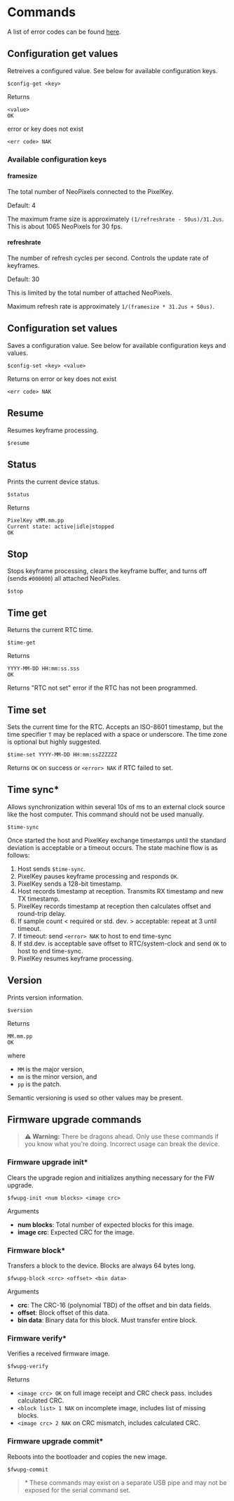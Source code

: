 # Commands

A list of error codes can be found [here](./error_codes.md).

## Configuration get values
Retreives a configured value. See below for available configuration keys.
```
$config-get <key>
```
Returns
```
<value>
OK
```
error or key does not exist
```
<err code> NAK
```

### Available configuration keys

#### **framesize**
The total number of NeoPixels connected to the PixelKey.

Default: 4

The maximum frame size is approximately `(1/refreshrate - 50us)/31.2us`. This is about 1065 NeoPixels for 30 fps.

#### **refreshrate**
The number of refresh cycles per second. Controls the update rate of keyframes.

Default: 30

This is limited by the total number of attached NeoPixels.

Maximum refresh rate is approximately `1/(framesize * 31.2us + 50us)`.



## Configuration set values
Saves a configuration value. See below for available configuration keys and values.
```
$config-set <key> <value>
```
Returns on error or key does not exist
```
<err code> NAK
```

## Resume
Resumes keyframe processing.
```
$resume
```

## Status
Prints the current device status.
```
$status
```
Returns
```
PixelKey vMM.mm.pp
Current state: active|idle|stopped
OK
```

## Stop
Stops keyframe processing, clears the keyframe buffer, and turns off (sends `#000000`) all attached NeoPixles.
```
$stop
```

## Time get
Returns the current RTC time.
```
$time-get
```
Returns
```
YYYY-MM-DD HH:mm:ss.sss
OK
```
Returns "RTC not set" error if the RTC has not been programmed.

## Time set
Sets the current time for the RTC. Accepts an ISO-8601 timestamp, but the time specifier `T` may be replaced with a space or underscore. The time zone is optional but highly suggested.
```
$time-set YYYY-MM-DD HH:mm:ssZZZZZZ
```
Returns `OK` on success or `<error> NAK` if RTC failed to set.

## Time sync*
Allows synchronization within several 10s of ms to an external clock source like the host computer. This command should not be used manually.
```
$time-sync
```
Once started the host and PixelKey exchange timestamps until the standard deviation is acceptable or a timeout occurs. The state machine flow is as follows:

1. Host sends `$time-sync`.
2. PixelKey pauses keyframe processing and responds `OK`.
3. PixelKey sends a 128-bit timestamp.
4. Host records timestamp at reception. Transmits RX timestamp and new TX timestamp.
5. PixelKey records timestamp at reception then calculates offset and round-trip delay.
6. If sample count < required or std. dev. > acceptable: repeat at 3 until timeout.
7. If timeout: send `<error> NAK` to host to end time-sync
8. If std.dev. is acceptable save offset to RTC/system-clock and send `OK` to host to end time-sync.
9. PixelKey resumes keyframe processing.

## Version
Prints version information.
```
$version
```
Returns
```
MM.mm.pp
OK
```
where 
- `MM` is the major version,
- `mm` is the minor version, and
- `pp` is the patch.

Semantic versioning is used so other values may be present.

## Firmware upgrade commands
> **⚠️ Warning:**
> There be dragons ahead. Only use these commands if you know what you're doing. Incorrect usage can break the device.

### Firmware upgrade init*
Clears the upgrade region and initializes anything necessary for the FW upgrade.
```
$fwupg-init <num blocks> <image crc>
```
Arguments
- **num blocks**: Total number of expected blocks for this image.
- **image crc**: Expected CRC for the image.

### Firmware block*
Transfers a block to the device. Blocks are always 64 bytes long.
```
$fwupg-block <crc> <offset> <bin data>
```
Arguments
- **crc**: The CRC-16 (polynomial TBD) of the offset and bin data fields.
- **offset**: Block offset of this data.
- **bin data**: Binary data for this block. Must transfer entire block.

### Firmware verify*
Verifies a received firmware image.
```
$fwupg-verify
```

Returns
- `<image crc> OK` on full image receipt and CRC check pass. includes calculated CRC.
- `<block list> 1 NAK` on incomplete image, includes list of missing blocks.
- `<image crc> 2 NAK` on CRC mismatch, includes calculated CRC.

### Firmware upgrade commit*
Reboots into the bootloader and copies the new image.
```
$fwupg-commit
```

> \* These commands may exist on a separate USB pipe and may not be exposed for the serial command set.

